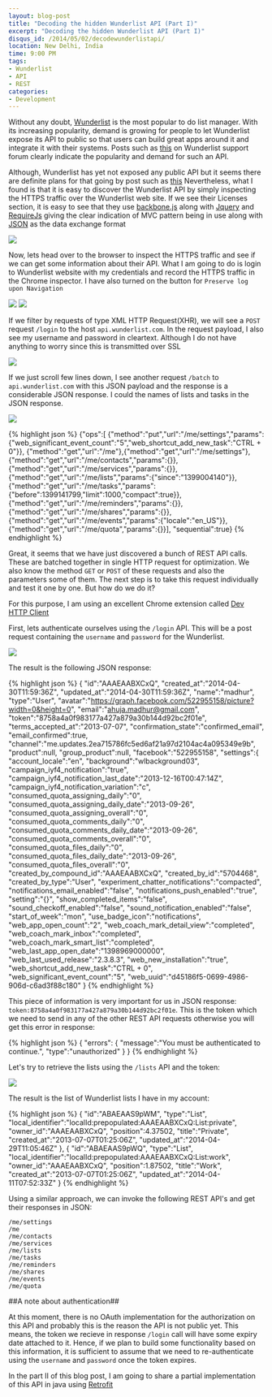 ```yaml
---
layout: blog-post
title: "Decoding the hidden Wunderlist API (Part I)"
excerpt: "Decoding the hidden Wunderlist API (Part I)"
disqus_id: /2014/05/02/decodewunderlistapi/
location: New Delhi, India
time: 9:00 PM
tags:
- Wunderlist
- API
- REST
categories:
- Development
---
```


Without any doubt, [Wunderlist](https://www.wunderlist.com) is the most popular to do list manager. With its increasing popularity, demand is growing for people to let Wunderlist expose 
its API to public so that users can build great apps around it and integrate it with their systems. Posts such as [this](https://wunderlist.uservoice.com/forums/136230-wunderlist-feature-requests/suggestions/2378704-developers-api) on Wunderlist support forum clearly indicate the popularity and demand for such an API.

Although, Wunderlist has yet not exposed any public API but it seems there are definite plans for that going by post such as [this](http://techcrunch.com/2013/11/12/to-do-app-wunderlist-confirms-19m-series-b-and-expands-to-the-us-while-sequoia-heads-into-germany/)
Nevertheless, what I found is that it is easy to discover the Wunderlist API by simply inspecting the HTTPS traffic over the Wunderlist web site. If we see their Licenses section, it is easy to see that they 
use [backbone.js](http://backbonejs.org/) along with [Jquery](http://jquery.com/) and [RequireJs](http://requirejs.org/) giving the clear indication of MVC pattern being in use along with [JSON]() as the data exchange format

![](/images/Blog/screenshot.1.png)

Now, lets head over to the browser to inspect the HTTPS traffic and see if we can get some information about their API. What I am going to do is login to Wunderlist website with my credentials and record the 
HTTPS traffic in the Chrome inspector. I have also turned on the button for `Preserve log upon Navigation`

![](/images/Blog/screenshot.2.png)
![](/images/Blog/screenshot.3.png)

If we filter by requests of type XML HTTP Request(XHR), we will see a `POST` request `/login` to the host `api.wunderlist.com`. In the request payload, I also see my username and password in cleartext. Although
I do not have anything to worry since this is transmitted over SSL

![](/images/Blog/screenshot.4.png)

If we just scroll few lines down, I see another request `/batch` to `api.wunderlist.com` with this JSON payload and the response is a considerable JSON response. I could the names of lists and tasks in the JSON response.

![](/images/Blog/screenshot.5.png)

{% highlight json %}
{"ops":[
{"method":"put","url":"/me/settings","params":{"web_significant_event_count":"5","web_shortcut_add_new_task":"CTRL + 0"}},
{"method":"get","url":"/me"},{"method":"get","url":"/me/settings"},
{"method":"get","url":"/me/contacts","params":{}},
{"method":"get","url":"/me/services","params":{}},
{"method":"get","url":"/me/lists","params":{"since":"1399004140"}},
{"method":"get","url":"/me/tasks","params":{"before":1399141799,"limit":1000,"compact":true}},
{"method":"get","url":"/me/reminders","params":{}},
{"method":"get","url":"/me/shares","params":{}},
{"method":"get","url":"/me/events","params":{"locale":"en_US"}},
{"method":"get","url":"/me/quota","params":{}}],
"sequential":true}
{% endhighlight %}

Great, it seems that we have just discovered a bunch of REST API calls. These are batched together in single HTTP request for optimization. We also know the method `GET` or `POST` of these requests and also the parameters some of them. The next step is to take this request individually and test it one by one. But how do we do it?

For this purpose, I am using an excellent Chrome extension called [Dev HTTP Client](https://chrome.google.com/webstore/detail/dev-http-client/aejoelaoggembcahagimdiliamlcdmfm?hl=en)

First, lets authenticate ourselves using the `/login` API. This will be a post request containing the `username` and `password` for the Wunderlist.

[![](/images/Blog/screenshot.7.png)](/images/Blog/screenshot.7.png)

The result is the following JSON response:

{% highlight json %}
{
"id":"AAAEAABXCxQ",
"created_at":"2014-04-30T11:59:36Z",
"updated_at":"2014-04-30T11:59:36Z",
"name":"madhur",
"type":"User",
"avatar":"https://graph.facebook.com/522955158/picture?width=0&height=0",
"email":"ahuja.madhur@gmail.com",
"token":"8758a4a0f983177a427a879a30b144d92bc2f01e",
"terms_accepted_at":"2013-07-07",
"confirmation_state":"confirmed_email",
"email_confirmed":true,
"channel":"me.updates.2ea715786fc5ed6af21a97d2104ac4a095349e9b",
"product":null,
"group_product":null,
"facebook":"522955158",
"settings":{
"account_locale":"en",
"background":"wlbackground03",
"campaign_iyf4_notification":"true",
"campaign_iyf4_notification_last_date":"2013-12-16T00:47:14Z",
"campaign_iyf4_notification_variation":"c",
"consumed_quota_assigning_daily":"0",
"consumed_quota_assigning_daily_date":"2013-09-26",
"consumed_quota_assigning_overall":"0",
"consumed_quota_comments_daily":"0",
"consumed_quota_comments_daily_date":"2013-09-26",
"consumed_quota_comments_overall":"0",
"consumed_quota_files_daily":"0",
"consumed_quota_files_daily_date":"2013-09-26",
"consumed_quota_files_overall":"0",
"created_by_compound_id":"AAAEAABXCxQ",
"created_by_id":"5704468",
"created_by_type":"User",
"experiment_chatter_notifications":"compacted",
"notifications_email_enabled":"false",
"notifications_push_enabled":"true",
"setting":"{}",
"show_completed_items":"false",
"sound_checkoff_enabled":"false",
"sound_notification_enabled":"false",
"start_of_week":"mon",
"use_badge_icon":"notifications",
"web_app_open_count":"2",
"web_coach_mark_detail_view":"completed",
"web_coach_mark_inbox":"completed",
"web_coach_mark_smart_list":"completed",
"web_last_app_open_date":"1398969000000",
"web_last_used_release":"2.3.8.3",
"web_new_installation":"true",
"web_shortcut_add_new_task":"CTRL + 0",
"web_significant_event_count":"5",
"web_uuid":"d45186f5-0699-4986-906d-c6ad3f88c180"
}
{% endhighlight %}

This piece of information is very important for us in JSON response: `token:8758a4a0f983177a427a879a30b144d92bc2f01e`. This is the token which we need to send in 
any of the other REST API requests otherwise you will get this error in response:


{% highlight json %}
{
"errors":
	{
	"message":"You must be authenticated to continue.",
	"type":"unauthorized"
	}
}
{% endhighlight %}


Let's try to retrieve the lists using the `/lists` API and the token:

[![](/images/Blog/screenshot.8.png)](/images/Blog/screenshot.8.png)

The result is the list of Wunderlist lists I have in my account:


{% highlight json %}
	{
	"id":"ABAEAAS9pWM",
	"type":"List",
	"local_identifier":"localId:prepopulated:AAAEAABXCxQ:List:private",
	"owner_id":"AAAEAABXCxQ",
	"position":4.37502,
	"title":"Private",
	"created_at":"2013-07-07T01:25:06Z",
	"updated_at":"2014-04-29T11:05:46Z"
	},
	{
	"id":"ABAEAAS9pWQ",
	"type":"List",
	"local_identifier":"localId:prepopulated:AAAEAABXCxQ:List:work",
	"owner_id":"AAAEAABXCxQ",
	"position":1.87502,
	"title":"Work",
	"created_at":"2013-07-07T01:25:06Z",
	"updated_at":"2014-04-11T07:52:33Z"
	}
{% endhighlight %}

Using a similar approach, we can invoke the following REST API's and get their responses in JSON:

`/me/settings`  
`/me`  
`/me/contacts`  
`/me/services`  
`/me/lists`  
`/me/tasks`  
`/me/reminders`  
`/me/shares`  
`/me/events`  
`/me/quota`  

##A note about authentication##

At this moment, there is no OAuth implementation for the authorization on this API and probably this is the reason the API is not public yet.
This means, the token we recieve in response `/login` call will have some expiry date attached to it. Hence, if we plan to build some functionality based on this information,
it is sufficient to assume that we need to re-authenticate using the `username` and `password` once the token expires.

In the part II of this blog post, I am going to share a partial implementation of this API in java using [Retrofit](http://square.github.io/retrofit/)